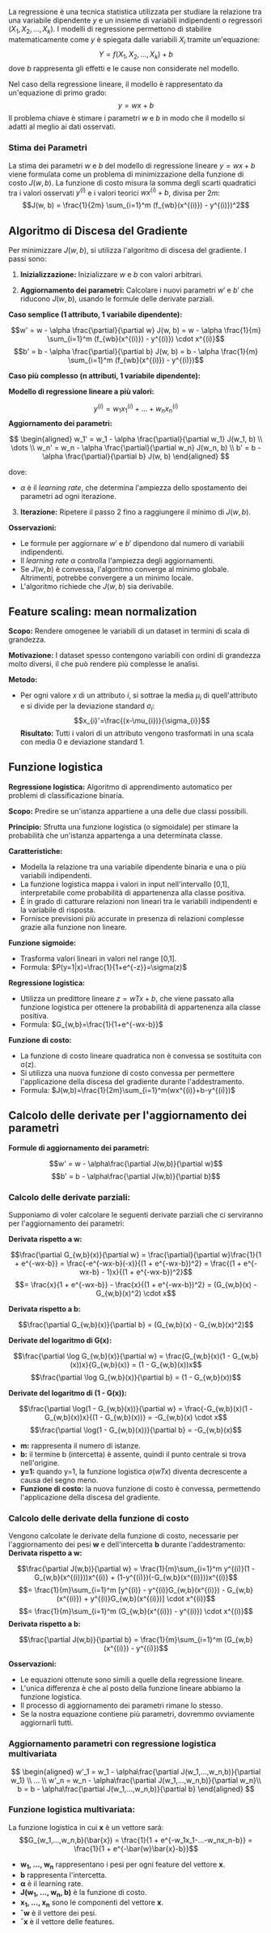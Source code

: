 
La regressione è una tecnica statistica utilizzata per studiare la relazione tra una variabile dipendente *y* e un insieme di variabili indipendenti o regressori $(X_1, X_2, ..., X_k)$. I modelli di regressione permettono di stabilire matematicamente come *y* è spiegata dalle variabili $X_i$ tramite un'equazione:
$$Y = f(X_1, X_2, ..., X_k) + b$$
dove *b* rappresenta gli effetti e le cause non considerate nel modello.

Nel caso della regressione lineare, il modello è rappresentato da un'equazione di primo grado:
$$y = wx + b$$
Il problema chiave è stimare i parametri *w* e *b* in modo che il modello si adatti al meglio ai dati osservati.

### Stima dei Parametri

La stima dei parametri *w* e *b* del modello di regressione lineare $y = wx + b$ viene formulata come un problema di minimizzazione della funzione di costo $J(w, b)$. La funzione di costo misura la somma degli scarti quadratici tra i valori osservati $y^{(i)}$ e i valori teorici $wx^{(i)} + b$, divisa per $2m$:
$$J(w, b) = \frac{1}{2m} \sum_{i=1}^m (f_{wb}(x^{(i)}) - y^{(i)})^2$$
## Algoritmo di Discesa del Gradiente

Per minimizzare $J(w, b)$, si utilizza l'algoritmo di discesa del gradiente. I passi sono:

1. **Inizializzazione:** Inizializzare *w* e *b* con valori arbitrari.

2. **Aggiornamento dei parametri:** Calcolare i nuovi parametri $w'$ e $b'$ che riducono $J(w, b)$, usando le formule delle derivate parziali.

 **Caso semplice (1 attributo, 1 variabile dipendente):**

 $$w' = w - \alpha \frac{\partial}{\partial w} J(w, b) = w - \alpha \frac{1}{m} \sum_{i=1}^m (f_{wb}(x^{(i)}) - y^{(i)}) \cdot x^{(i)}$$
 $$b' = b - \alpha \frac{\partial}{\partial b} J(w, b) = b - \alpha \frac{1}{m} \sum_{i=1}^m (f_{wb}(x^{(i)}) - y^{(i)})$$

 **Caso più complesso (n attributi, 1 variabile dipendente):**

 **Modello di regressione lineare a più valori:**

 $$y^{(i)} = w_1x_1^{(i)} + ... + w_nx_n^{(i)}$$
 **Aggiornamento dei parametri:**

$$
\begin{aligned}
w_1' = w_1 - \alpha \frac{\partial}{\partial w_1} J(w_1, b) \\
\dots
\\
w_n' = w_n - \alpha \frac{\partial}{\partial w_n} J(w_n, b)
\\
b' = b - \alpha \frac{\partial}{\partial b} J(w, b)
\end{aligned}
$$

 dove:

 * $α$ è il *learning rate*, che determina l'ampiezza dello spostamento dei parametri ad ogni iterazione.

3. **Iterazione:** Ripetere il passo 2 fino a raggiungere il minimo di $J(w, b)$.

**Osservazioni:**

* Le formule per aggiornare $w'$ e $b'$ dipendono dal numero di variabili indipendenti.
* Il *learning rate* $α$ controlla l'ampiezza degli aggiornamenti.
* Se $J(w, b)$ è convessa, l'algoritmo converge al minimo globale. Altrimenti, potrebbe convergere a un minimo locale.
* L'algoritmo richiede che $J(w, b)$ sia derivabile.

## Feature scaling: mean normalization

**Scopo:** Rendere omogenee le variabili di un dataset in termini di scala di grandezza.

**Motivazione:** I dataset spesso contengono variabili con ordini di grandezza molto diversi, il che può rendere più complesse le analisi.

**Metodo:**

* Per ogni valore $x$ di un attributo $i$, si sottrae la media $\mu_{i}$ di quell'attributo e si divide per la deviazione standard $\sigma_{i}$:
 $$x_{i}'=\frac{(x-\mu_{i})}{\sigma_{i}}$$
**Risultato:** Tutti i valori di un attributo vengono trasformati in una scala con media 0 e deviazione standard 1. 

## Funzione logistica

**Regressione logistica:** Algoritmo di apprendimento automatico per problemi di classificazione binaria.

**Scopo:** Predire se un'istanza appartiene a una delle due classi possibili.

**Principio:** Sfrutta una funzione logistica (o sigmoidale) per stimare la probabilità che un'istanza appartenga a una determinata classe.

**Caratteristiche:**

* Modella la relazione tra una variabile dipendente binaria e una o più variabili indipendenti.
* La funzione logistica mappa i valori in input nell'intervallo [0,1], interpretabile come probabilità di appartenenza alla classe positiva.
* È in grado di catturare relazioni non lineari tra le variabili indipendenti e la variabile di risposta.
* Fornisce previsioni più accurate in presenza di relazioni complesse grazie alla funzione non lineare.

**Funzione sigmoide:**

* Trasforma valori lineari in valori nel range [0,1].
* Formula: $P(y=1|x)=\frac{1}{1+e^{-z}}=\sigma(z)$

**Regressione logistica:**

* Utilizza un predittore lineare $z=wTx+b$, che viene passato alla funzione logistica per ottenere la probabilità di appartenenza alla classe positiva.
* Formula: $G_{w,b}=\frac{1}{1+e^{-wx-b}}$

**Funzione di costo:**

* La funzione di costo lineare quadratica non è convessa se sostituita con σ(z).
* Si utilizza una nuova funzione di costo convessa per permettere l'applicazione della discesa del gradiente durante l'addestramento.
* Formula: $J(w,b)=\frac{1}{2m}\sum_{i=1}^m(wx^{(i)}+b-y^{(i)})$ 

## Calcolo delle derivate per l'aggiornamento dei parametri

**Formule di aggiornamento dei parametri:**

$$w' = w - \alpha\frac{\partial J(w,b)}{\partial w}$$
$$b' = b - \alpha\frac{\partial J(w,b)}{\partial b}$$
### Calcolo delle derivate parziali:

Supponiamo di voler calcolare le seguenti derivate parziali che ci serviranno per l'aggiornamento dei parametri:

**Derivata rispetto a w:**

$$\frac{\partial G_{w,b}(x)}{\partial w} = \frac{\partial}{\partial w}\frac{1}{1 + e^{-wx-b}} = \frac{-e^{-wx-b}(-x)}{(1 + e^{-wx-b})^2} = \frac{(1 + e^{-wx-b} - 1)x}{(1 + e^{-wx-b})^2}$$
$$= \frac{x}{1 + e^{-wx-b}} - \frac{x}{(1 + e^{-wx-b})^2} = (G_{w,b}(x) - G_{w,b}(x)^2) \cdot x$$

**Derivata rispetto a b:**

$$\frac{\partial G_{w,b}(x)}{\partial b} = (G_{w,b}(x) - G_{w,b}(x)^2)$$

**Derivate del logaritmo di G(x):**

$$\frac{\partial \log G_{w,b}(x)}{\partial w} = \frac{G_{w,b}(x)(1 - G_{w,b}(x))x}{G_{w,b}(x)} = (1 - G_{w,b}(x))x$$
$$\frac{\partial \log G_{w,b}(x)}{\partial b} = (1 - G_{w,b}(x))$$

**Derivate del logaritmo di (1 - G(x)):**

$$\frac{\partial \log(1 - G_{w,b}(x))}{\partial w} = \frac{-G_{w,b}(x)(1 - G_{w,b}(x))x}{(1 - G_{w,b}(x))} = -G_{w,b}(x) \cdot x$$
$$\frac{\partial \log(1 - G_{w,b}(x))}{\partial b} = -G_{w,b}(x)$$
* **m:** rappresenta il numero di istanze.
* **b:** il termine b (intercetta) è assente, quindi il punto centrale si trova nell'origine.
* **y=1:** quando y=1, la funzione logistica $\sigma(wTx)$ diventa decrescente a causa del segno meno.
* **Funzione di costo:** la nuova funzione di costo è convessa, permettendo l'applicazione della discesa del gradiente.
### Calcolo delle derivate della funzione di costo

Vengono calcolate le derivate della funzione di costo, necessarie per l'aggiornamento dei pesi **w** e dell'intercetta **b** durante l'addestramento:
**Derivata rispetto a w:**

$$\frac{\partial J(w,b)}{\partial w} = \frac{1}{m}\sum_{i=1}^m y^{(i)}(1 - G_{w,b}(x^{(i)}))x^{(i)} + (1-y^{(i)})(-G_{w,b}(x^{(i)}))x^{(i)}$$
$$= \frac{1}{m}\sum_{i=1}^m [y^{(i)} - y^{(i)}G_{w,b}(x^{(i)}) - G_{w,b}(x^{(i)}) + y^{(i)}G_{w,b}(x^{(i)})] \cdot x^{(i)}$$
$$= \frac{1}{m}\sum_{i=1}^m (G_{w,b}(x^{(i)}) - y^{(i)}) \cdot x^{(i)}$$
**Derivata rispetto a b:**

$$\frac{\partial J(w,b)}{\partial b} = \frac{1}{m}\sum_{i=1}^m (G_{w,b}(x^{(i)}) - y^{(i)})$$

**Osservazioni:**

* Le equazioni ottenute sono simili a quelle della regressione lineare.
* L'unica differenza è che al posto della funzione lineare abbiamo la funzione logistica.
* Il processo di aggiornamento dei parametri rimane lo stesso.
* Se la nostra equazione contiene più parametri, dovremmo ovviamente aggiornarli tutti.

### Aggiornamento parametri con regressione logistica multivariata

$$
\begin{aligned}
w'_1 = w_1 - \alpha\frac{\partial J(w_1,...,w_n,b)}{\partial w_1} \\
... \\
w'_n = w_n - \alpha\frac{\partial J(w_1,...,w_n,b)}{\partial w_n}\\
b = b - \alpha\frac{\partial J(w_1,...,w_n,b)}{\partial b}
\end{aligned}
$$

### Funzione logistica multivariata:

La funzione logistica in cui **x** è un vettore sarà:
$$G_{w_1,...,w_n,b}(\bar{x}) = \frac{1}{1 + e^{-w_1x_1-...-w_nx_n-b}} = \frac{1}{1 + e^{-\bar{w}\bar{x}-b}}$$

* **w<sub>1</sub>, ..., w<sub>n</sub>** rappresentano i pesi per ogni feature del vettore **x**.
* **b** rappresenta l'intercetta.
* **α** è il learning rate.
* **J(w<sub>1</sub>, ..., w<sub>n</sub>, b)** è la funzione di costo.
* **x<sub>1</sub>, ..., x<sub>n</sub>** sono le componenti del vettore **x**.
* **¯w** è il vettore dei pesi.
* **¯x** è il vettore delle features.

